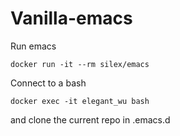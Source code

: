 # Vanilla-emacs

Run emacs

```
docker run -it --rm silex/emacs
```

Connect to a bash
```
docker exec -it elegant_wu bash
```

and clone the current repo in .emacs.d

